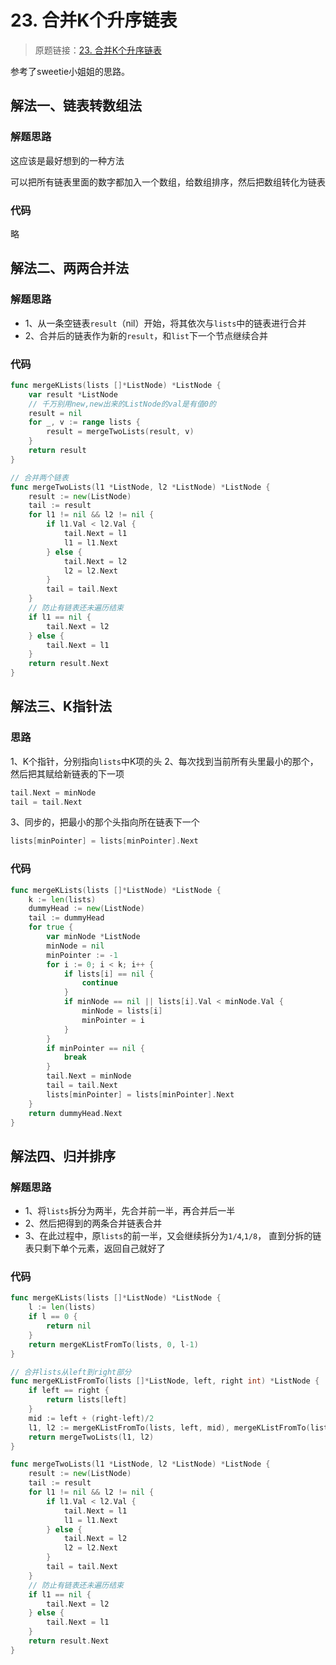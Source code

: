 # 23. 合并K个升序链表
> 原题链接：[23. 合并K个升序链表](https://leetcode-cn.com/problems/merge-k-sorted-lists/)

参考了sweetie小姐姐的思路。

## 解法一、链表转数组法
### 解题思路
这应该是最好想到的一种方法

可以把所有链表里面的数字都加入一个数组，给数组排序，然后把数组转化为链表
### 代码
略
## 解法二、两两合并法
### 解题思路
* 1、从一条空链表``result``（nil）开始，将其依次与``lists``中的链表进行合并
* 2、合并后的链表作为新的``result``，和``list``下一个节点继续合并
### 代码
```go
func mergeKLists(lists []*ListNode) *ListNode {
	var result *ListNode
	// 千万别用new,new出来的ListNode的val是有值0的
	result = nil
	for _, v := range lists {
		result = mergeTwoLists(result, v)
	}
	return result
}

// 合并两个链表
func mergeTwoLists(l1 *ListNode, l2 *ListNode) *ListNode {
	result := new(ListNode)
	tail := result
	for l1 != nil && l2 != nil {
		if l1.Val < l2.Val {
			tail.Next = l1
			l1 = l1.Next
		} else {
			tail.Next = l2
			l2 = l2.Next
		}
		tail = tail.Next
	}
	// 防止有链表还未遍历结束
	if l1 == nil {
		tail.Next = l2
	} else {
		tail.Next = l1
	}
	return result.Next
}
```
## 解法三、K指针法
### 思路
1、K个指针，分别指向``lists``中K项的头
2、每次找到当前所有头里最小的那个，然后把其赋给新链表的下一项
```go
tail.Next = minNode
tail = tail.Next
```
3、同步的，把最小的那个头指向所在链表下一个
```go
lists[minPointer] = lists[minPointer].Next
```
### 代码
```go
func mergeKLists(lists []*ListNode) *ListNode {
	k := len(lists)
	dummyHead := new(ListNode)
	tail := dummyHead
	for true {
		var minNode *ListNode
		minNode = nil
		minPointer := -1
		for i := 0; i < k; i++ {
			if lists[i] == nil {
				continue
			}
			if minNode == nil || lists[i].Val < minNode.Val {
				minNode = lists[i]
				minPointer = i
			}
 		}
		if minPointer == nil {
			break
		}
		tail.Next = minNode
		tail = tail.Next
		lists[minPointer] = lists[minPointer].Next
	}
	return dummyHead.Next
}
```
## 解法四、归并排序
### 解题思路
* 1、将``lists``拆分为两半，先合并前一半，再合并后一半
* 2、然后把得到的两条合并链表合并
* 3、在此过程中，原``lists``的前一半，又会继续拆分为``1/4``,``1/8``，
直到分拆的链表只剩下单个元素，返回自己就好了
### 代码
```go
func mergeKLists(lists []*ListNode) *ListNode {
	l := len(lists)
	if l == 0 {
		return nil
	}
	return mergeKListFromTo(lists, 0, l-1)
}

// 合并lists从left到right部分
func mergeKListFromTo(lists []*ListNode, left, right int) *ListNode {
	if left == right {
		return lists[left]
	}
	mid := left + (right-left)/2
	l1, l2 := mergeKListFromTo(lists, left, mid), mergeKListFromTo(lists, mid+1, right)
	return mergeTwoLists(l1, l2)
}

func mergeTwoLists(l1 *ListNode, l2 *ListNode) *ListNode {
	result := new(ListNode)
	tail := result
	for l1 != nil && l2 != nil {
		if l1.Val < l2.Val {
			tail.Next = l1
			l1 = l1.Next
		} else {
			tail.Next = l2
			l2 = l2.Next
		}
		tail = tail.Next
	}
	// 防止有链表还未遍历结束
	if l1 == nil {
		tail.Next = l2
	} else {
		tail.Next = l1
	}
	return result.Next
}
```
